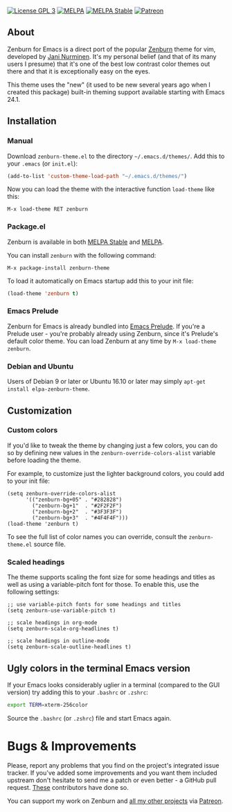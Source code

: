 [![License GPL 3][badge-license]](http://www.gnu.org/licenses/gpl-3.0.txt)
[![MELPA](http://melpa.org/packages/zenburn-theme-badge.svg)](http://melpa.org/#/zenburn-theme)
[![MELPA Stable](http://stable.melpa.org/packages/zenburn-theme-badge.svg)](http://stable.melpa.org/#/zenburn-theme)
[![Patreon](https://img.shields.io/badge/patreon-donate-orange.svg)](https://www.patreon.com/bbatsov)

## About

Zenburn for Emacs is a direct port of the popular
[Zenburn](http://kippura.org/zenburnpage/) theme for vim,
developed by [Jani Nurminen](https://github.com/jnurmine). It's my personal belief (and
that of its many users I presume) that it's one of the best low
contrast color themes out there and that it is exceptionally easy on
the eyes.

This theme uses the "new" (it used to be new several years ago when I
created this package) built-in theming support available starting with
Emacs 24.1.

## Installation

### Manual

Download `zenburn-theme.el` to the directory `~/.emacs.d/themes/`. Add this to your
`.emacs` (or `init.el`):

```lisp
(add-to-list 'custom-theme-load-path "~/.emacs.d/themes/")
```

Now you can load the theme with the interactive function `load-theme` like this:

`M-x load-theme RET zenburn`

### Package.el

Zenburn is available in both [MELPA Stable](http://stable.melpa.org)
and [MELPA](http://melpa.org).

You can install `zenburn` with the following command:

`M-x package-install zenburn-theme`

To load it automatically on Emacs startup add this to your init file:

```lisp
(load-theme 'zenburn t)
```

### Emacs Prelude

Zenburn for Emacs is already bundled into
[Emacs Prelude](https://github.com/bbatsov/prelude). If you're a
Prelude user - you're probably already using Zenburn, since it's
Prelude's default color theme. You can load Zenburn at any time by
`M-x load-theme zenburn`.

### Debian and Ubuntu

Users of Debian 9 or later or Ubuntu 16.10 or later may simply
`apt-get install elpa-zenburn-theme`.

## Customization

### Custom colors

If you'd like to tweak the theme by changing just a few colors, you can
do so by defining new values in the `zenburn-override-colors-alist`
variable before loading the theme.

For example, to customize just the lighter background colors, you could add
to your init file:

```elisp
(setq zenburn-override-colors-alist
      '(("zenburn-bg+05" . "#282828")
        ("zenburn-bg+1"  . "#2F2F2F")
        ("zenburn-bg+2"  . "#3F3F3F")
        ("zenburn-bg+3"  . "#4F4F4F")))
(load-theme 'zenburn t)
```

To see the full list of color names you can override, consult the
`zenburn-theme.el` source file.

### Scaled headings

The theme supports scaling the font size for some headings and titles as well
as using a variable-pitch font for those. To enable this, use the following
settings:

```elisp
;; use variable-pitch fonts for some headings and titles
(setq zenburn-use-variable-pitch t)

;; scale headings in org-mode
(setq zenburn-scale-org-headlines t)

;; scale headings in outline-mode
(setq zenburn-scale-outline-headlines t)
```

## Ugly colors in the terminal Emacs version

If your Emacs looks considerably uglier in a terminal (compared to the
GUI version) try adding this to your `.bashrc` or `.zshrc`:

```bash
export TERM=xterm-256color
```

Source the `.bashrc` (or `.zshrc`) file and start Emacs again.

# Bugs & Improvements

Please, report any problems that you find on the project's integrated
issue tracker. If you've added some improvements and you want them
included upstream don't hesitate to send me a patch or even better - a
GitHub pull request. [These](https://github.com/bbatsov/zenburn-emacs/contributors)
contributors have done so.

You can support my work on Zenburn and [all my other projects](https://github.com/bbatsov)
via [Patreon](https://www.patreon.com/bbatsov).

[badge-license]: https://img.shields.io/badge/license-GPL_3-green.svg
